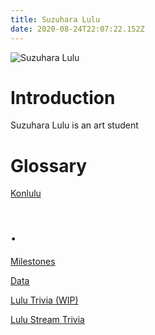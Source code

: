 ```yaml
---
title: Suzuhara Lulu
date: 2020-08-24T22:07:22.152Z
---
```

![Suzuhara Lulu](/img/uploads/suzuhara-lulu-1.webp)

# Introduction

Suzuhara Lulu is an art student

# Glossary

[Konlulu](./konlulu)

# .

[Milestones](./milestones)

[Data](./data)

[Lulu Trivia (WIP)](./trivia-herself)

[Lulu Stream Trivia](./trivia-streams)

<netlify-identity/>